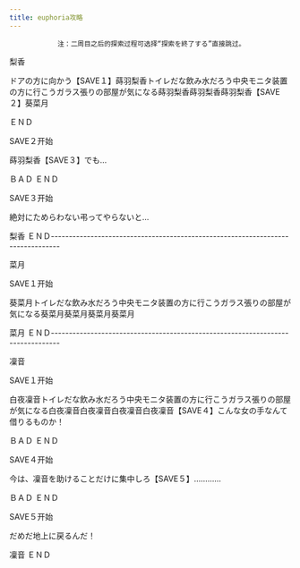 ```yaml
---
title: euphoria攻略
---
```


                注：二周目之后的探索过程可选择“探索を終了する”直接跳过。

梨香

ドアの方に向かう【SAVE１】蒔羽梨香トイレだな飲み水だろう中央モニタ装置の方に行こうガラス張りの部屋が気になる蒔羽梨香蒔羽梨香蒔羽梨香【SAVE２】葵菜月

ＥＮＤ

SAVE２开始

蒔羽梨香【SAVE３】でも…

ＢＡＤ ＥＮＤ

SAVE３开始

絶対にためらわない弔ってやらないと…

梨香 ＥＮＤ--------------------------------------------------------------------------------

菜月

SAVE１开始

葵菜月トイレだな飲み水だろう中央モニタ装置の方に行こうガラス張りの部屋が気になる葵菜月葵菜月葵菜月葵菜月

菜月 ＥＮＤ--------------------------------------------------------------------------------

凜音

SAVE１开始

白夜凜音トイレだな飲み水だろう中央モニタ装置の方に行こうガラス張りの部屋が気になる白夜凜音白夜凜音白夜凜音白夜凜音【SAVE４】こんな女の手なんて借りるものか！

ＢＡＤ ＥＮＤ

SAVE４开始

今は、凜音を助けることだけに集中しろ【SAVE５】…………

ＢＡＤ ＥＮＤ

SAVE５开始

だめだ地上に戻るんだ！

凜音 ＥＮＤ


              
